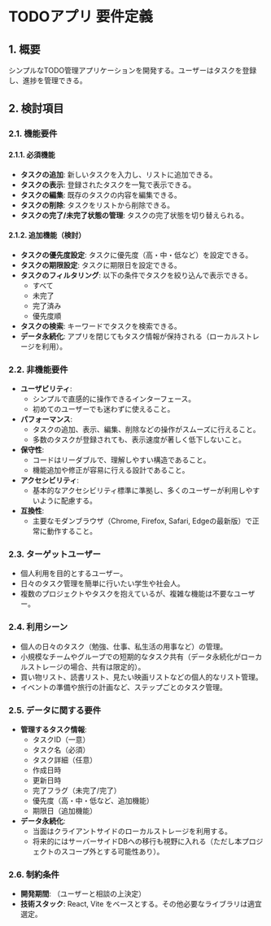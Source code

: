 # TODOアプリ 要件定義

## 1. 概要

シンプルなTODO管理アプリケーションを開発する。ユーザーはタスクを登録し、進捗を管理できる。

## 2. 検討項目

### 2.1. 機能要件

#### 2.1.1. 必須機能

-   **タスクの追加**: 新しいタスクを入力し、リストに追加できる。
-   **タスクの表示**: 登録されたタスクを一覧で表示できる。
-   **タスクの編集**: 既存のタスクの内容を編集できる。
-   **タスクの削除**: タスクをリストから削除できる。
-   **タスクの完了/未完了状態の管理**: タスクの完了状態を切り替えられる。

#### 2.1.2. 追加機能（検討）

-   **タスクの優先度設定**: タスクに優先度（高・中・低など）を設定できる。
-   **タスクの期限設定**: タスクに期限日を設定できる。
-   **タスクのフィルタリング**: 以下の条件でタスクを絞り込んで表示できる。
    -   すべて
    -   未完了
    -   完了済み
    -   優先度順
-   **タスクの検索**: キーワードでタスクを検索できる。
-   **データ永続化**: アプリを閉じてもタスク情報が保持される（ローカルストレージを利用）。

### 2.2. 非機能要件

-   **ユーザビリティ**:
    -   シンプルで直感的に操作できるインターフェース。
    -   初めてのユーザーでも迷わずに使えること。
-   **パフォーマンス**:
    -   タスクの追加、表示、編集、削除などの操作がスムーズに行えること。
    -   多数のタスクが登録されても、表示速度が著しく低下しないこと。
-   **保守性**:
    -   コードはリーダブルで、理解しやすい構造であること。
    -   機能追加や修正が容易に行える設計であること。
-   **アクセシビリティ**:
    -   基本的なアクセシビリティ標準に準拠し、多くのユーザーが利用しやすいように配慮する。
-   **互換性**:
    -   主要なモダンブラウザ（Chrome, Firefox, Safari, Edgeの最新版）で正常に動作すること。

### 2.3. ターゲットユーザー

-   個人利用を目的とするユーザー。
-   日々のタスク管理を簡単に行いたい学生や社会人。
-   複数のプロジェクトやタスクを抱えているが、複雑な機能は不要なユーザー。

### 2.4. 利用シーン

-   個人の日々のタスク（勉強、仕事、私生活の用事など）の管理。
-   小規模なチームやグループでの短期的なタスク共有（データ永続化がローカルストレージの場合、共有は限定的）。
-   買い物リスト、読書リスト、見たい映画リストなどの個人的なリスト管理。
-   イベントの準備や旅行の計画など、ステップごとのタスク管理。

### 2.5. データに関する要件

-   **管理するタスク情報**:
    -   タスクID（一意）
    -   タスク名（必須）
    -   タスク詳細（任意）
    -   作成日時
    -   更新日時
    -   完了フラグ（未完了/完了）
    -   優先度（高・中・低など、追加機能）
    -   期限日（追加機能）
-   **データ永続化**:
    -   当面はクライアントサイドのローカルストレージを利用する。
    -   将来的にはサーバーサイドDBへの移行も視野に入れる（ただし本プロジェクトのスコープ外とする可能性あり）。

### 2.6. 制約条件

-   **開発期間**: （ユーザーと相談の上決定）
-   **技術スタック**: React, Vite をベースとする。その他必要なライブラリは適宜選定。

